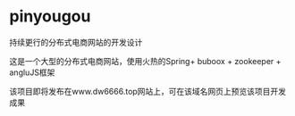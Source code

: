 # pinyougou
持续更行的分布式电商网站的开发设计

这是一个大型的分布式电商网站，使用火热的Spring+ buboox + zookeeper + angluJS框架

该项目即将发布在www.dw6666.top网站上，可在该域名网页上预览该项目开发成果


